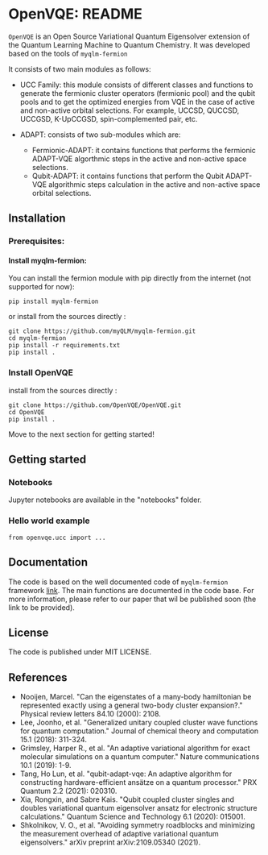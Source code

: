 OpenVQE: README
=======================

`OpenVQE` is an Open Source Variational Quantum Eigensolver extension of the Quantum Learning Machine to  Quantum Chemistry. It was developed based on the tools of `myqlm-fermion` 


It consists of two main modules as follows:

- UCC Family: this module consists of different classes and functions to generate the fermionic cluster operators (fermionic pool) and the  qubit pools and to get the optimized energies from VQE in the case of active and non-active orbital selections. For example, UCCSD, QUCCSD, UCCGSD, K-UpCCGSD, spin-complemented pair, etc.

- ADAPT: consists of two sub-modules which are: 
    - Fermionic-ADAPT: it contains functions that performs the fermionic ADAPT-VQE algorthmic steps  in the active and non-active space selections.
    - Qubit-ADAPT: it  contains functions that perform the Qubit ADAPT-VQE algorithmic steps calculation in the active and non-active space orbital selections.


Installation
--------------
### Prerequisites:
#### Install myqlm-fermion:
You can install the fermion module with pip directly from the internet (not supported for now):
```shell
pip install myqlm-fermion
```
or install from the sources directly :
```shell
git clone https://github.com/myQLM/myqlm-fermion.git
cd myqlm-fermion
pip install -r requirements.txt
pip install .
```
### Install OpenVQE
install from the sources directly :
```shell
git clone https://github.com/OpenVQE/OpenVQE.git
cd OpenVQE
pip install .
```
Move to the next section for getting started!


Getting started
----------------
### Notebooks

Jupyter notebooks are available in the "notebooks" folder.

### Hello world example


```shell
from openvqe.ucc import ...

```

Documentation
---------------
The code is based on the well documented code of `myqlm-fermion` framework [link](https://myqlm.github.io/).
The main functions are documented in the code base.
For more information, please refer to our paper that wil be published soon (the link to be provided).

License
-----------
The code is published under MIT LICENSE.

References
-----------
* Nooijen, Marcel. "Can the eigenstates of a many-body hamiltonian be represented exactly using a general two-body cluster expansion?." Physical review letters 84.10 (2000): 2108.
* Lee, Joonho, et al. "Generalized unitary coupled cluster wave functions for quantum computation." Journal of chemical theory and computation 15.1 (2018): 311-324.
* Grimsley, Harper R., et al. "An adaptive variational algorithm for exact molecular simulations on a quantum computer." Nature communications 10.1 (2019): 1-9.
* Tang, Ho Lun, et al. "qubit-adapt-vqe: An adaptive algorithm for constructing hardware-efficient ansätze on a quantum processor." PRX Quantum 2.2 (2021): 020310.
* Xia, Rongxin, and Sabre Kais. "Qubit coupled cluster singles and doubles variational quantum eigensolver ansatz for electronic structure calculations." Quantum Science and Technology 6.1 (2020): 015001.
* Shkolnikov, V. O., et al. "Avoiding symmetry roadblocks and minimizing the measurement overhead of adaptive variational quantum eigensolvers." arXiv preprint arXiv:2109.05340 (2021).
